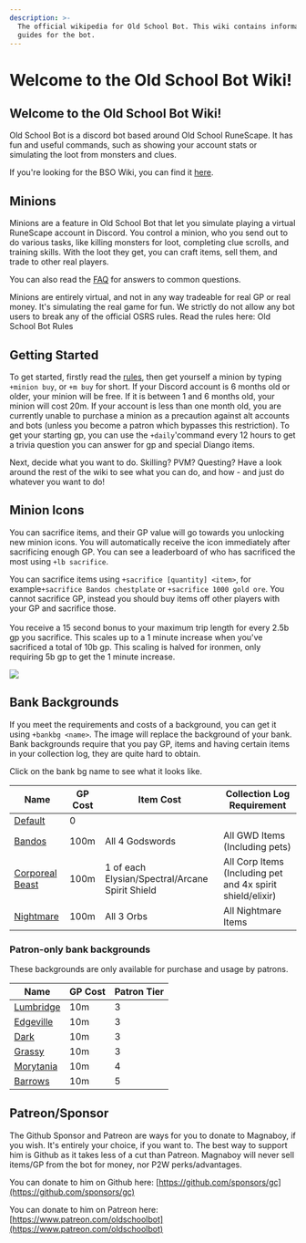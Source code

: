 ```yaml
---
description: >-
  The official wikipedia for Old School Bot. This wiki contains information and
  guides for the bot.
---
```


# Welcome to the Old School Bot Wiki!

## Welcome to the Old School Bot Wiki!

Old School Bot is a discord bot based around Old School RuneScape. It has fun and useful commands, such as showing your account stats or simulating the loot from monsters and clues.

If you're looking for the BSO Wiki, you can find it [here](https://bso-wiki.oldschool.gg).

## Minions

Minions are a feature in Old School Bot that let you simulate playing a virtual RuneScape account in Discord. You control a minion, who you send out to do various tasks, like killing monsters for loot, completing clue scrolls, and training skills. With the loot they get, you can craft items, sell them, and trade to other real players.

You can also read the [FAQ](faq.md) for answers to common questions.

Minions are entirely virtual, and not in any way tradeable for real GP or real money. It's simulating the real game for fun. We strictly do not allow any bot users to break any of the official OSRS rules. Read the rules here: Old School Bot Rules

## Getting Started

To get started, firstly read the [rules](rules.md), then get yourself a minion by typing `+minion buy`, or `+m buy` for short. If your Discord account is 6 months old or older, your minion will be free. If it is between 1 and 6 months old, your minion will cost 20m. If your account is less than one month old, you are currently unable to purchase a minion as a precaution against alt accounts and bots (unless you become a patron which bypasses this restriction). To get your starting gp, you can use the `+daily`'command every 12 hours to get a trivia question you can answer for gp and special Diango items.

Next, decide what you want to do. Skilling? PVM? Questing? Have a look around the rest of the wiki to see what you can do, and how - and just do whatever you want to do!

## Minion Icons

You can sacrifice items, and their GP value will go towards you unlocking new minion icons. You will automatically receive the icon immediately after sacrificing enough GP. You can see a leaderboard of who has sacrificed the most using `+lb sacrifice`.

You can sacrifice items using `+sacrifice [quantity] <item>`, for example`+sacrifice Bandos chestplate` or `+sacrifice 1000 gold ore`. You cannot sacrifice GP,  instead you should buy items off other players with your GP and sacrifice those.\
\
You receive a 15 second bonus to your maximum trip length for every 2.5b gp you sacrifice. This scales up to a 1 minute increase when you've sacrificed a total of 10b gp. This scaling is halved for ironmen, only requiring 5b gp to get the 1 minute increase.

![](<.gitbook/assets/image (6) (1) (1).png>)

## Bank Backgrounds

If you meet the requirements and costs of a background, you can get it using `+bankbg <name>`. The image will replace the background of your bank. Bank backgrounds require that you pay GP, items and having certain items in your collection log, they are quite hard to obtain.

Click on the bank bg name to see what it looks like.

| Name                                                                                                                                           | GP Cost | Item Cost                                       | Collection Log Requirement                                 |
| ---------------------------------------------------------------------------------------------------------------------------------------------- | ------- | ----------------------------------------------- | ---------------------------------------------------------- |
| [Default](https://raw.githubusercontent.com/oldschoolgg/oldschoolbot/master/src/lib/resources/images/bank\_backgrounds/1.jpg?raw=true)         | 0       |                                                 |                                                            |
| [Bandos](https://raw.githubusercontent.com/oldschoolgg/oldschoolbot/master/src/lib/resources/images/bank\_backgrounds/7.jpg?raw=true)          | 100m    | All 4 Godswords                                 | All GWD Items (Including pets)                             |
| [Corporeal Beast](https://raw.githubusercontent.com/oldschoolgg/oldschoolbot/master/src/lib/resources/images/bank\_backgrounds/8.jpg?raw=true) | 100m    | 1 of each Elysian/Spectral/Arcane Spirit Shield | All Corp Items (Including pet and 4x spirit shield/elixir) |
| [Nightmare](https://raw.githubusercontent.com/oldschoolgg/oldschoolbot/master/src/lib/resources/images/bank\_backgrounds/10.jpg)               | 100m    | All 3 Orbs                                      | All Nightmare Items                                        |

### Patron-only bank backgrounds

These backgrounds are only available for purchase and usage by patrons.

| Name                                                                                                                             | GP Cost | Patron Tier |
| -------------------------------------------------------------------------------------------------------------------------------- | ------- | ----------- |
| [Lumbridge](https://raw.githubusercontent.com/oldschoolgg/oldschoolbot/master/src/lib/resources/images/bank\_backgrounds/3.jpg)  | 10m     | 3           |
| [Edgeville](https://raw.githubusercontent.com/oldschoolgg/oldschoolbot/master/src/lib/resources/images/bank\_backgrounds/5.jpg)  | 10m     | 3           |
| [Dark](https://raw.githubusercontent.com/oldschoolgg/oldschoolbot/master/src/lib/resources/images/bank\_backgrounds/11.jpg)      | 10m     | 3           |
| [Grassy](https://raw.githubusercontent.com/oldschoolgg/oldschoolbot/master/src/lib/resources/images/bank\_backgrounds/13.jpg)    | 10m     | 3           |
| [Morytania](https://raw.githubusercontent.com/oldschoolgg/oldschoolbot/master/src/lib/resources/images/bank\_backgrounds/12.jpg) | 10m     | 4           |
| [Barrows](https://raw.githubusercontent.com/oldschoolgg/oldschoolbot/master/src/lib/resources/images/bank\_backgrounds/6.jpg)    | 10m     | 5           |

## Patreon/Sponsor

The Github Sponsor and Patreon are ways for you to donate to Magnaboy, if you wish. It's entirely your choice, if you want to. The best way to support him is Github as it takes less of a cut than Patreon. Magnaboy will never sell items/GP from the bot for money, nor P2W perks/advantages.

You can donate to him on Github here: [https://github.com/sponsors/gc](https://github.com/sponsors/gc)

You can donate to him on Patreon here: [https://www.patreon.com/oldschoolbot](https://www.patreon.com/oldschoolbot)
